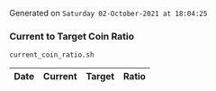 Generated on `Saturday 02-October-2021 at 18:04:25`

### Current to Target Coin Ratio
`current_coin_ratio.sh`

Date|Current|Target|Ratio
---|---|---|---
